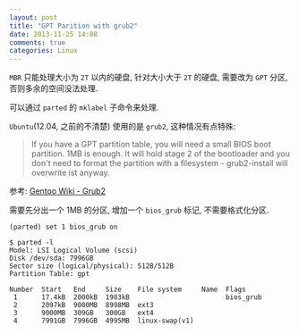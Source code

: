 ```yaml
---
layout: post
title: "GPT Parition with grub2"
date: 2013-11-25 14:08
comments: true
categories: Linux
---
```


`MBR` 只能处理大小为 `2T` 以内的硬盘, 针对大小大于 `2T` 的硬盘, 需要改为 `GPT` 分区, 否则多余的空间没法处理.

可以通过 `parted` 的 `mklabel` 子命令来处理.

`Ubuntu`(12.04, 之前的不清楚) 使用的是 `grub2`, 这种情况有点特殊:

> If you have a GPT partition table, you will need a small BIOS boot partition. 1MB is enough. It will hold stage 2 of the bootloader and you don't need to format the partition with a filesystem - grub2-install will overwrite ist anyway.

参考: [Gentoo Wiki - Grub2](http://wiki.gentoo.org/wiki/GRUB2#BIOS.2FMBR_or_BIOS.2FGPT)

需要先分出一个 1MB 的分区, 增加一个 `bios_grub` 标记, 不需要格式化分区.

	(parted) set 1 bios_grub on

<!-- -->

	$ parted -l
	Model: LSI Logical Volume (scsi)
	Disk /dev/sda: 7996GB
	Sector size (logical/physical): 512B/512B
	Partition Table: gpt

	Number  Start   End     Size    File system     Name  Flags
	 1      17.4kB  2000kB  1983kB                        bios_grub
	 2      2097kB  9000MB  8998MB  ext3
	 3      9000MB  309GB   300GB   ext4
	 4      7991GB  7996GB  4995MB  linux-swap(v1)
